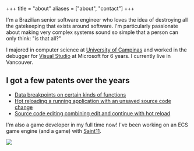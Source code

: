 +++
title = "about"
aliases = ["about", "contact"]
+++

I'm a Brazilian senior software engineer who loves the idea of destroying all the gatekeeping that exists around software. I'm particularly passionate about making very complex systems sound so simple that a person can only think: "is that all?"

I majored in computer science at [University of Campinas](https://ic.unicamp.br/en/) and worked in the debugger for [Visual Studio](https://visualstudio.microsoft.com/) at Microsoft for 6 years. I currently live in Vancouver.

## I got a few patents over the years
* [Data breakpoints on certain kinds of functions](https://patents.justia.com/patent/11392482)
* [Hot reloading a running application with an unsaved source code change](https://patents.justia.com/patent/11573787)
* [Source code editing combining edit and continue with hot reload](https://patents.justia.com/patent/20230080221)

I'm also a game developer in my full time now! I've been working on an ECS game engine (and a game) with [Saint11](http://saint11.org/).

![](/images/html/heart.png)